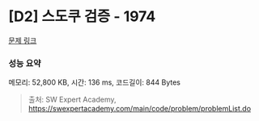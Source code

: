 # [D2] 스도쿠 검증 - 1974 

[문제 링크](https://swexpertacademy.com/main/code/problem/problemDetail.do?contestProbId=AV5Psz16AYEDFAUq) 

### 성능 요약

메모리: 52,800 KB, 시간: 136 ms, 코드길이: 844 Bytes



> 출처: SW Expert Academy, https://swexpertacademy.com/main/code/problem/problemList.do